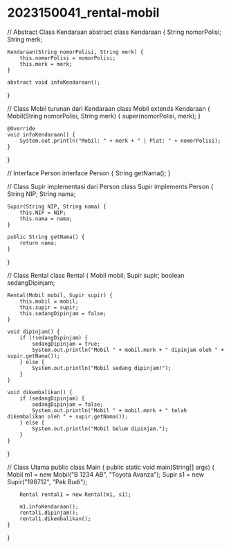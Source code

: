 # 2023150041_rental-mobil
// Abstract Class Kendaraan
abstract class Kendaraan {
    String nomorPolisi;
    String merk;

    Kendaraan(String nomorPolisi, String merk) {
        this.nomorPolisi = nomorPolisi;
        this.merk = merk;
    }

    abstract void infoKendaraan();
}

// Class Mobil turunan dari Kendaraan
class Mobil extends Kendaraan {
    Mobil(String nomorPolisi, String merk) {
        super(nomorPolisi, merk);
    }

    @Override
    void infoKendaraan() {
        System.out.println("Mobil: " + merk + " | Plat: " + nomorPolisi);
    }
}

// Interface Person
interface Person {
    String getNama();
}

// Class Supir implementasi dari Person
class Supir implements Person {
    String NIP;
    String nama;

    Supir(String NIP, String nama) {
        this.NIP = NIP;
        this.nama = nama;
    }

    public String getNama() {
        return nama;
    }
}

// Class Rental
class Rental {
    Mobil mobil;
    Supir supir;
    boolean sedangDipinjam;

    Rental(Mobil mobil, Supir supir) {
        this.mobil = mobil;
        this.supir = supir;
        this.sedangDipinjam = false;
    }

    void dipinjam() {
        if (!sedangDipinjam) {
            sedangDipinjam = true;
            System.out.println("Mobil " + mobil.merk + " dipinjam oleh " + supir.getNama());
        } else {
            System.out.println("Mobil sedang dipinjam!");
        }
    }

    void dikembalikan() {
        if (sedangDipinjam) {
            sedangDipinjam = false;
            System.out.println("Mobil " + mobil.merk + " telah dikembalikan oleh " + supir.getNama());
        } else {
            System.out.println("Mobil belum dipinjam.");
        }
    }
}

// Class Utama
public class Main {
    public static void main(String[] args) {
        Mobil m1 = new Mobil("B 1234 AB", "Toyota Avanza");
        Supir s1 = new Supir("198712", "Pak Budi");

        Rental rental1 = new Rental(m1, s1);

        m1.infoKendaraan();
        rental1.dipinjam();
        rental1.dikembalikan();
    }
}
